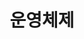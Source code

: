 ---
title: "운영체제"
layout: category
permalink: /categories/os/
author_profile: true
taxonomy: OS
sidebar:
  nav: "categories"
---